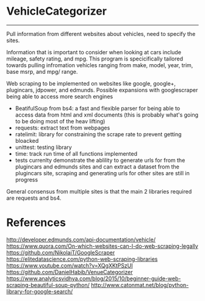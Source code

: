 # VehicleCategorizer
----------------------------------------------------------------------------------------------------------------------------------------

Pull information from different websites about vehicles, need to specify the sites.

Information that is important to consider when looking at cars include mileage, safety rating, and mpg. This program is
specicifically tailored towards pulling infromation vehicles ranging from make, model, year, trim, base msrp, and mpg/ range.

Web scraping to be implemented on websites like google, google+, plugincars, jdpower, and edmunds.
Possible expansions with googlescraper being able to access more search engines

- BeatifulSoup from bs4: a fast and flexible parser for being able to access data from html and xml documents (this is probably what's going to be doing most of the heav lifting)
- requests: extract text from webpages
- ratelimit: library for constraining the scrape rate to prevent getting bloacked
- unittest: testing library
- time: track run time of all functions implemented
- tests currenlty demonstrate the ablility to generate urls for from the plugincars and edmunds sites and can extract a dataset from
  the plugincars site, scraping and generating urls for other sites are still in progress

General consensus from multiple sites is that the main 2 libraries required are requests and bs4.

# References
http://developer.edmunds.com/api-documentation/vehicle/
https://www.quora.com/On-which-websites-can-I-do-web-scraping-legally
https://github.com/NikolaiT/GoogleScraper
https://elitedatascience.com/python-web-scraping-libraries
https://www.youtube.com/watch?v=XQgXKtPSzUI
https://github.com/DanielHabib/VenueCategorizer
https://www.analyticsvidhya.com/blog/2015/10/beginner-guide-web-scraping-beautiful-soup-python/
http://www.catonmat.net/blog/python-library-for-google-search/

